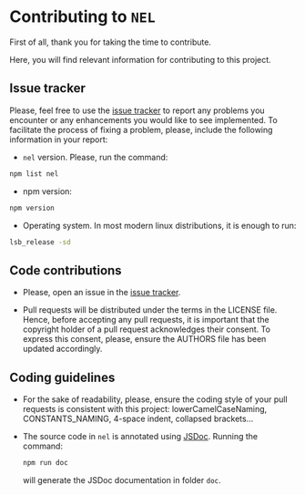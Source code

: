 # Contributing to `NEL`

First of all, thank you for taking the time to contribute.

Here, you will find relevant information for contributing to this project.

## Issue tracker

Please, feel free to use the [issue
tracker](https://github.com/n-riesco/nel/issues) to report any problems
you encounter or any enhancements you would like to see implemented. To
facilitate the process of fixing a problem, please, include the following
information in your report:

- `nel` version. Please, run the command:

```sh
npm list nel
```

- npm version:

```sh
npm version
```

- Operating system. In most modern linux distributions, it is enough to run:

```sh
lsb_release -sd
```

## Code contributions

- Please, open an issue in the [issue
  tracker](https://github.com/n-riesco/nel/issues).

- Pull requests will be distributed under the terms in the LICENSE file. Hence,
  before accepting any pull requests, it is important that the copyright holder
  of a pull request acknowledges their consent. To express this consent, please,
  ensure the AUTHORS file has been updated accordingly.

## Coding guidelines

- For the sake of readability, please, ensure the coding style of your pull
  requests is consistent with this project: lowerCamelCaseNaming,
  CONSTANTS_NAMING, 4-space indent, collapsed brackets...

- The source code in `nel` is annotated using
  [JSDoc](https://github.com/jsdoc3/jsdoc). Running the command:

  ```sh
  npm run doc
  ```
  will generate the JSDoc documentation in folder `doc`.
